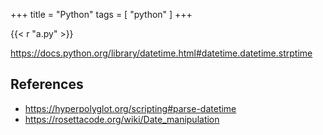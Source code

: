 +++
title = "Python"
tags = [ "python" ]
+++

{{< r "a.py" >}}

<https://docs.python.org/library/datetime.html#datetime.datetime.strptime>

## References

- <https://hyperpolyglot.org/scripting#parse-datetime>
- <https://rosettacode.org/wiki/Date_manipulation>
